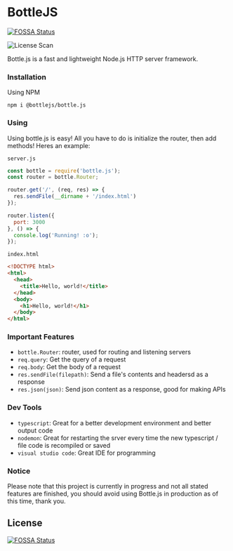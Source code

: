 # BottleJS
[![FOSSA Status](https://app.fossa.com/api/projects/git%2Bgithub.com%2Fbottlejs%2Fbottle.js.svg?type=shield)](https://app.fossa.com/projects/git%2Bgithub.com%2Fbottlejs%2Fbottle.js?ref=badge_shield)


![License Scan](https://app.fossa.com/api/projects/git%2Bgithub.com%2Fbottlejs%2Fbottle.js.svg?type=shield)

Bottle.js is a fast and lightweight Node.js HTTP server framework.

### Installation

Using NPM

```
npm i @bottlejs/bottle.js
```

### Using

Using bottle.js is easy! All you have to do is initialize the router, then add methods! Heres an example:

`server.js`
```js
const bottle = require('bottle.js');
const router = bottle.Router;

router.get('/', (req, res) => {
  res.sendFile(__dirname + '/index.html')
});

router.listen({
  port: 3000
}, () => {
  console.log('Running! :o');
});
```

`index.html`
```html
<!DOCTYPE html>
<html>
  <head>
    <title>Hello, world!</title>
  </head>
  <body>
    <h1>Hello, world!</h1>
  </body>
</html>
```

### Important Features

  - `bottle.Router`: router, used for routing and listening servers
  - `req.query`: Get the query of a request
  - `req.body`: Get the body of a request
  - `res.sendFile(filepath)`: Send a file's contents and headersd as a response
  - `res.json(json)`: Send json content as a response, good for making APIs

### Dev Tools

  - `typescript`: Great for a better development environment and better output code
  - `nodemon`: Great for restarting the srver every time the new typescript / file code is recompiled or saved
  - `visual studio code`: Great IDE for programming

### Notice

Please note that this project is currently in progress and not all stated features are finished, you should avoid using Bottle.js in production as of this time, thank you.

## License
[![FOSSA Status](https://app.fossa.com/api/projects/git%2Bgithub.com%2Fbottlejs%2Fbottle.js.svg?type=large)](https://app.fossa.com/projects/git%2Bgithub.com%2Fbottlejs%2Fbottle.js?ref=badge_large)